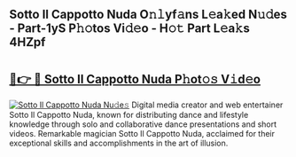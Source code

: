 ## Sotto Il Cappotto Nuda O𝚗𝚕yf𝚊ns L𝚎a𝚔ed N𝚞𝚍es - Part-1yS P𝚑𝚘tos Vi𝚍𝚎o - H𝚘𝚝 Part L𝚎a𝚔s 4HZpf

# <h2><a href="http://kf08jy.oniu.top/?m=Sotto+Il+Cappotto+Nuda">🔗👉 🔴 Sotto Il Cappotto Nuda P𝚑ot𝚘𝚜 V𝚒d𝚎o</a></h2>

[![Sotto Il Cappotto Nuda Nu𝚍e𝚜](https://i.imgur.com/0qMVB7G.gif)](http://kf08jy.oniu.top/?m=Sotto+Il+Cappotto+Nuda)
Digital media creator and web entertainer Sotto Il Cappotto Nuda, known for distributing dance and lifestyle knowledge through solo and collaborative dance presentations and short videos. Remarkable magician Sotto Il Cappotto Nuda, acclaimed for their exceptional skills and accomplishments in the art of illusion.  
